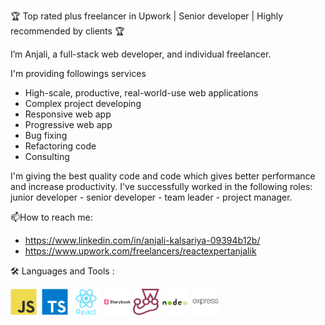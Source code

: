 🏆 Top rated plus freelancer in Upwork | Senior developer | Highly recommended by clients 🏆

I’m Anjali, a full-stack web developer, and individual freelancer. 

I'm providing followings services

- High-scale, productive, real-world-use web applications
- Complex project developing
- Responsive web app
- Progressive web app
- Bug fixing
- Refactoring code
- Consulting  

I'm  giving the best quality code and code which gives better performance and increase productivity. I've successfully worked in the following roles: junior developer - senior developer - team leader - project manager.

📫How to reach me: 
- https://www.linkedin.com/in/anjali-kalsariya-09394b12b/  
- https://www.upwork.com/freelancers/reactexpertanjalik

🛠️ Languages and Tools :
<div>
  <img src="https://github.com/devicons/devicon/blob/master/icons/javascript/javascript-original.svg" title="Javascript" alt="Javascript" width="42" height="42"/>&nbsp;
  <img src="https://github.com/devicons/devicon/blob/master/icons/typescript/typescript-original.svg" title="Typescript" alt="Typescript" width="42" height="42"/>&nbsp;
  <img src="https://github.com/devicons/devicon/blob/master/icons/react/react-original-wordmark.svg" title="React" alt="React" width="42" height="42"/>&nbsp;
  <img src="https://github.com/devicons/devicon/blob/master/icons/storybook/storybook-original-wordmark.svg" title="Storybook" **alt="Storyblock" width="42" height="42"/>
  <img src="https://github.com/devicons/devicon/blob/master/icons/jest/jest-plain.svg" title="Jest" **alt="Jest" width="42" height="42"/>  
  <img src="https://github.com/devicons/devicon/blob/master/icons/nodejs/nodejs-original-wordmark.svg" title="NodeJS" alt="NodeJS" width="42" height="42"/>&nbsp;
  <img src="https://github.com/devicons/devicon/blob/master/icons/express/express-original-wordmark.svg" title="ExpressJS" alt="ExpressJS" width="42" height="42"/>&nbsp;
 
</div>
